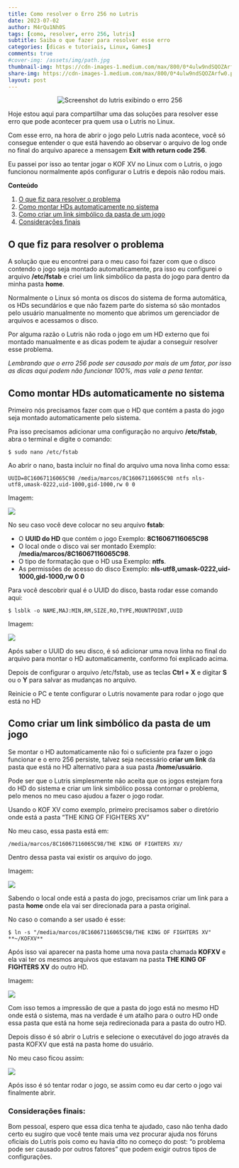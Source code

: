 ```yaml
---
title: Como resolver o Erro 256 no Lutris
date: 2023-07-02
author: M4rQu1Nh0S
tags: [como, resolver, erro 256, lutris]
subtitle: Saiba o que fazer para resolver esse erro
categories: [dicas e tutoriais, Linux, Games]
comments: true
#cover-img: /assets/img/path.jpg
thumbnail-img: https://cdn-images-1.medium.com/max/800/0*4ulw9ndSQOZArfw0.png
share-img: https://cdn-images-1.medium.com/max/800/0*4ulw9ndSQOZArfw0.png
layout: post
---
```


<p align='center'><img alt='Screenshot do lutris exibindo o erro 256' src="https://cdn-images-1.medium.com/max/800/0*4ulw9ndSQOZArfw0.png"/></p>
Hoje estou aqui para compartilhar uma das soluções para resolver esse erro que pode acontecer pra quem usa o Lutris no Linux.

Com esse erro, na hora de abrir o jogo pelo Lutris nada acontece, você só consegue entender o que está havendo ao observar o arquivo de log onde no final do arquivo aparece a mensagem **Exit with return code 256**.

Eu passei por isso ao tentar jogar o KOF XV no Linux com o Lutris, o jogo funcionou normalmente após configurar o Lutris e depois não rodou mais.

**Conteúdo**

1. [O que fiz para resolver o problema](#o-que-fiz-para-resolver-o-problema)
2. [Como montar HDs automaticamente no sistema](#como-montar-hds-automaticamente-no-sistema)
3. [Como criar um link simbólico da pasta de um jogo](#como-criar-um-link-simbólico-da-pasta-de-um-jogo)
4. [Considerações finais](#considerações-finais)

## O que fiz para resolver o problema
A solução que eu encontrei para o meu caso foi fazer com que o disco contendo o jogo seja montado automaticamente, pra isso eu configurei o arquivo **/etc/fstab** e criei um link simbólico da pasta do jogo para dentro da minha pasta **home**.

Normalmente o Linux só monta os discos do sistema de forma automática, os HDs secundários e que não fazem parte do sistema só são montados pelo usuário manualmente no momento que abrimos um gerenciador de arquivos e acessamos o disco.

Por alguma razão o Lutris não roda o jogo em um HD externo que foi montado manualmente e as dicas podem te ajudar a conseguir resolver esse problema.

_Lembrando que o erro 256 pode ser causado por mais de um fator, por isso as dicas aqui podem não funcionar 100%, mas vale a pena tentar._

## Como montar HDs automaticamente no sistema
Primeiro nós precisamos fazer com que o HD que contém a pasta do jogo seja montado automaticamente pelo sistema.

Pra isso precisamos adicionar uma configuração no arquivo **/etc/fstab**, abra o terminal e digite o comando:

    $ sudo nano /etc/fstab

Ao abrir o nano, basta incluir no final do arquivo uma nova linha como essa:

`UUID=8C16067116065C98 /media/marcos/8C16067116065C98 ntfs nls-utf8,umask-0222,uid-1000,gid-1000,rw 0 0`

Imagem:

![](https://cdn-images-1.medium.com/max/800/1*4WayV0nd2uylmLOEVMdhZA.jpeg)

No seu caso você deve colocar no seu arquivo **fstab**:

- O **UUID do HD** que contém o jogo
    Exemplo: **8C16067116065C98**
- O local onde o disco vai ser montado
    Exemplo: **/media/marcos/8C16067116065C98**.
- O tipo de formatação que o HD usa
    Exemplo: **ntfs**.
- As permissões de acesso do disco
    Exemplo: **nls-utf8,umask-0222,uid-1000,gid-1000,rw 0 0**

Para você descobrir qual é o UUID do disco, basta rodar esse comando aqui:

    $ lsblk -o NAME,MAJ:MIN,RM,SIZE,RO,TYPE,MOUNTPOINT,UUID

Imagem:

![](https://cdn-images-1.medium.com/max/800/1*ZNIKXQuMIkSDNSA2doNqPA.jpeg)

Após saber o UUID do seu disco, é só adicionar uma nova linha no final do arquivo para montar o HD automaticamente, conformo foi explicado acima.

Depois de configurar o arquivo /etc/fstab, use as teclas **Ctrl + X** e digitar **S** ou o **Y** para salvar as mudanças no arquivo.

Reinicie o PC e tente configurar o Lutris novamente para rodar o jogo que está no HD

## Como criar um link simbólico da pasta de um jogo
Se montar o HD automaticamente não foi o suficiente pra fazer o jogo funcionar e o erro 256 persiste, talvez seja necessário **criar um link** da pasta que está no HD alternativo para a sua pasta **/home/usuário**.

Pode ser que o Lutris simplesmente não aceita que os jogos estejam fora do HD do sistema e criar um link simbólico possa contornar o problema, pelo menos no meu caso ajudou a fazer o jogo rodar.

Usando o KOF XV como exemplo, primeiro precisamos saber o diretório onde está a pasta “THE KING OF FIGHTERS XV”

No meu caso, essa pasta está em:

`/media/marcos/8C16067116065C98/THE KING OF FIGHTERS XV/`

Dentro dessa pasta vai existir os arquivo do jogo.

Imagem:

![](https://cdn-images-1.medium.com/max/800/1*dDJqd5r4E3G5MnpcLyO5ag.jpeg)

Sabendo o local onde está a pasta do jogo, precisamos criar um link para a pasta **home** onde ela vai ser direcionada para a pasta original.

No caso o comando a ser usado é esse:

    $ ln -s "/media/marcos/8C16067116065C98/THE KING OF FIGHTERS XV"  **~/KOFXV**

Após isso vai aparecer na pasta home uma nova pasta chamada **KOFXV** e ela vai ter os mesmos arquivos que estavam na pasta **THE KING OF FIGHTERS XV** do outro HD.

Imagem:

![](https://cdn-images-1.medium.com/max/800/1*HskMhbtXeu5_sKGkiuvUKw.jpeg)

Com isso temos a impressão de que a pasta do jogo está no mesmo HD onde está o sistema, mas na verdade é um atalho para o outro HD onde essa pasta que está na home seja redirecionada para a pasta do outro HD.

Depois disso é só abrir o Lutris e selecione o executável do jogo através da pasta KOFXV que está na pasta home do usuário.

No meu caso ficou assim:

![](https://cdn-images-1.medium.com/max/800/1*MyN57-W5XzWGlq_0FKPyIw.jpeg)

Após isso é só tentar rodar o jogo, se assim como eu dar certo o jogo vai finalmente abrir.

### Considerações finais:
Bom pessoal, espero que essa dica tenha te ajudado, caso não tenha dado certo eu sugiro que você tente mais uma vez procurar ajuda nos fóruns oficiais do Lutris pois como eu havia dito no começo do post: “o problema pode ser causado por outros fatores” que podem exigir outros tipos de configurações.

